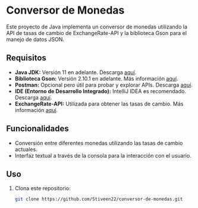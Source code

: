# Conversor de Monedas

Este proyecto de Java implementa un conversor de monedas utilizando la API de tasas de cambio de ExchangeRate-API y la biblioteca Gson para el manejo de datos JSON.

## Requisitos

- **Java JDK:** Versión 11 en adelante. Descarga [aquí](https://www.oracle.com/br/java/technologies/downloads/).
- **Biblioteca Gson:** Versión 2.10.1 en adelante. Más información [aquí](https://central.sonatype.com/artifact/com.google.code.gson/gson?smo=true).
- **Postman:** Opcional pero útil para probar y explorar APIs. Descarga [aquí](https://www.postman.com/downloads/).
- **IDE (Entorno de Desarrollo Integrado):** IntelliJ IDEA es recomendado. Descarga [aquí](https://www.jetbrains.com/pt-br/idea/download/?section=windows).
- **ExchangeRate-API:** Utilizada para obtener las tasas de cambio. Más información [aquí](https://www.exchangerate-api.com/).

## Funcionalidades

- Conversión entre diferentes monedas utilizando las tasas de cambio actuales.
- Interfaz textual a través de la consola para la interacción con el usuario.

## Uso

1. Clona este repositorio:

   ```bash
   git clone https://github.com/Stiveen22/conversor-de-monedas.git
